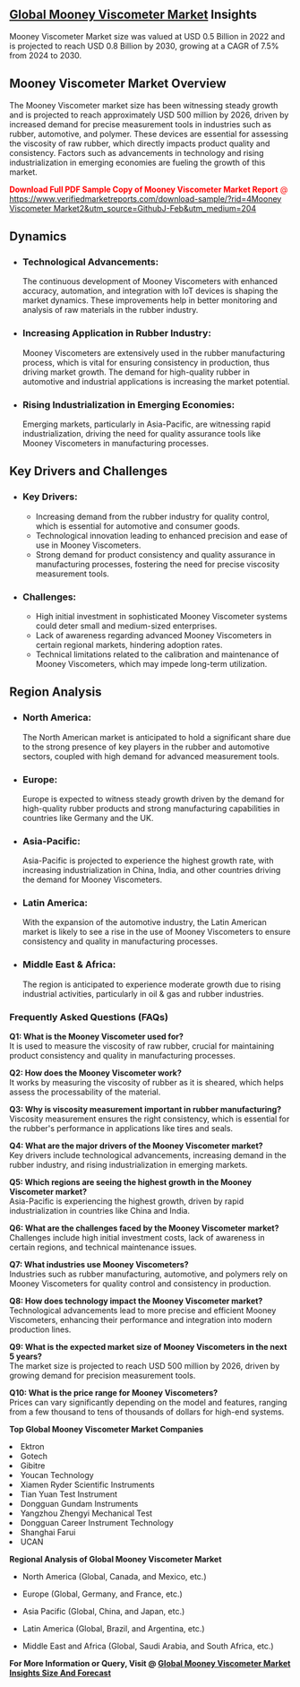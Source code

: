 <h2><a href="https://www.verifiedmarketreports.com/download-sample/?rid=412342&amp;utm_source=GithubJ&amp;utm_medium=204" target="_blank">Global Mooney Viscometer Market</a> Insights</h2><p>Mooney Viscometer Market size was valued at USD 0.5 Billion in 2022 and is projected to reach USD 0.8 Billion by 2030, growing at a CAGR of 7.5% from 2024 to 2030.</p><p> <h2>Mooney Viscometer Market Overview</h2> <p>The Mooney Viscometer market size has been witnessing steady growth and is projected to reach approximately USD 500 million by 2026, driven by increased demand for precise measurement tools in industries such as rubber, automotive, and polymer. These devices are essential for assessing the viscosity of raw rubber, which directly impacts product quality and consistency. Factors such as advancements in technology and rising industrialization in emerging economies are fueling the growth of this market.</p> <p><p><span class=""><span style="color: #ff0000;"><strong>Download Full PDF Sample Copy of Mooney Viscometer Market Report</strong> @ </span><a href="https://www.verifiedmarketreports.com/download-sample/?rid=4Mooney Viscometer Market2&amp;utm_source=GithubJ-Feb&amp;utm_medium=204" target="_blank">https://www.verifiedmarketreports.com/download-sample/?rid=4Mooney Viscometer Market2&amp;utm_source=GithubJ-Feb&amp;utm_medium=204</a></span></p></p> <h2>Dynamics</h2> <ul> <li><h3>Technological Advancements:</h3> The continuous development of Mooney Viscometers with enhanced accuracy, automation, and integration with IoT devices is shaping the market dynamics. These improvements help in better monitoring and analysis of raw materials in the rubber industry.</li> <li><h3>Increasing Application in Rubber Industry:</h3> Mooney Viscometers are extensively used in the rubber manufacturing process, which is vital for ensuring consistency in production, thus driving market growth. The demand for high-quality rubber in automotive and industrial applications is increasing the market potential.</li> <li><h3>Rising Industrialization in Emerging Economies:</h3> Emerging markets, particularly in Asia-Pacific, are witnessing rapid industrialization, driving the need for quality assurance tools like Mooney Viscometers in manufacturing processes.</li> </ul> <h2>Key Drivers and Challenges</h2> <ul> <li><h3>Key Drivers:</h3> <ul> <li>Increasing demand from the rubber industry for quality control, which is essential for automotive and consumer goods.</li> <li>Technological innovation leading to enhanced precision and ease of use in Mooney Viscometers.</li> <li>Strong demand for product consistency and quality assurance in manufacturing processes, fostering the need for precise viscosity measurement tools.</li> </ul> </li> <li><h3>Challenges:</h3> <ul> <li>High initial investment in sophisticated Mooney Viscometer systems could deter small and medium-sized enterprises.</li> <li>Lack of awareness regarding advanced Mooney Viscometers in certain regional markets, hindering adoption rates.</li> <li>Technical limitations related to the calibration and maintenance of Mooney Viscometers, which may impede long-term utilization.</li> </ul> </li> </ul> <h2>Region Analysis</h2> <ul> <li><h3>North America:</h3> The North American market is anticipated to hold a significant share due to the strong presence of key players in the rubber and automotive sectors, coupled with high demand for advanced measurement tools.</li> <li><h3>Europe:</h3> Europe is expected to witness steady growth driven by the demand for high-quality rubber products and strong manufacturing capabilities in countries like Germany and the UK.</li> <li><h3>Asia-Pacific:</h3> Asia-Pacific is projected to experience the highest growth rate, with increasing industrialization in China, India, and other countries driving the demand for Mooney Viscometers.</li> <li><h3>Latin America:</h3> With the expansion of the automotive industry, the Latin American market is likely to see a rise in the use of Mooney Viscometers to ensure consistency and quality in manufacturing processes.</li> <li><h3>Middle East & Africa:</h3> The region is anticipated to experience moderate growth due to rising industrial activities, particularly in oil & gas and rubber industries.</li> </ul> <h3>Frequently Asked Questions (FAQs)</h3> <p><strong>Q1: What is the Mooney Viscometer used for?</strong><br> It is used to measure the viscosity of raw rubber, crucial for maintaining product consistency and quality in manufacturing processes.</p> <p><strong>Q2: How does the Mooney Viscometer work?</strong><br> It works by measuring the viscosity of rubber as it is sheared, which helps assess the processability of the material.</p> <p><strong>Q3: Why is viscosity measurement important in rubber manufacturing?</strong><br> Viscosity measurement ensures the right consistency, which is essential for the rubber's performance in applications like tires and seals.</p> <p><strong>Q4: What are the major drivers of the Mooney Viscometer market?</strong><br> Key drivers include technological advancements, increasing demand in the rubber industry, and rising industrialization in emerging markets.</p> <p><strong>Q5: Which regions are seeing the highest growth in the Mooney Viscometer market?</strong><br> Asia-Pacific is experiencing the highest growth, driven by rapid industrialization in countries like China and India.</p> <p><strong>Q6: What are the challenges faced by the Mooney Viscometer market?</strong><br> Challenges include high initial investment costs, lack of awareness in certain regions, and technical maintenance issues.</p> <p><strong>Q7: What industries use Mooney Viscometers?</strong><br> Industries such as rubber manufacturing, automotive, and polymers rely on Mooney Viscometers for quality control and consistency in production.</p> <p><strong>Q8: How does technology impact the Mooney Viscometer market?</strong><br> Technological advancements lead to more precise and efficient Mooney Viscometers, enhancing their performance and integration into modern production lines.</p> <p><strong>Q9: What is the expected market size of Mooney Viscometers in the next 5 years?</strong><br> The market size is projected to reach USD 500 million by 2026, driven by growing demand for precision measurement tools.</p> <p><strong>Q10: What is the price range for Mooney Viscometers?</strong><br> Prices can vary significantly depending on the model and features, ranging from a few thousand to tens of thousands of dollars for high-end systems.</p> </p><p><strong>Top Global Mooney Viscometer Market Companies</strong></p><div data-test-id=""><p><li>Ektron</li><li> Gotech</li><li> Gibitre</li><li> Youcan Technology</li><li> Xiamen Ryder Scientific Instruments</li><li> Tian Yuan Test Instrument</li><li> Dongguan Gundam Instruments</li><li> Yangzhou Zhengyi Mechanical Test</li><li> Dongguan Career Instrument Technology</li><li> Shanghai Farui</li><li> UCAN</li></p><div><strong>Regional Analysis of&nbsp;Global Mooney Viscometer Market</strong></div><ul><li dir="ltr"><p dir="ltr">North America&nbsp;(Global, Canada, and Mexico, etc.)</p></li><li dir="ltr"><p dir="ltr">Europe (Global, Germany, and France, etc.)</p></li><li dir="ltr"><p dir="ltr">Asia Pacific&nbsp;(Global, China, and Japan, etc.)</p></li><li dir="ltr"><p dir="ltr">Latin America&nbsp;(Global, Brazil, and Argentina, etc.)</p></li><li dir="ltr">Middle East and Africa&nbsp;(Global, Saudi Arabia, and South Africa, etc.)</li></ul><p><strong>For More Information or Query, Visit @&nbsp;</strong><strong><a href="https://www.verifiedmarketreports.com/product/mooney-viscometer-market/?utm_source=GithubJ&amp;utm_medium=204" target="_blank">Global Mooney Viscometer Market Insights Size And Forecast</a></strong></p></div>
